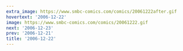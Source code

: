 ```yaml
---
extra_image: https://www.smbc-comics.com/comics/20061222after.gif
hovertext: '2006-12-22'
image: https://www.smbc-comics.com/comics/20061222.gif
next: '2006-12-23'
prev: '2006-12-21'
title: '2006-12-22'
---
```

